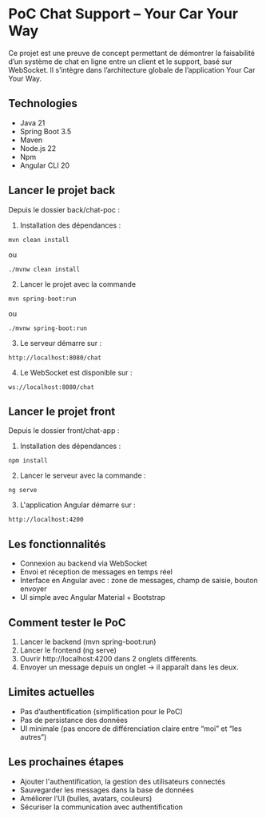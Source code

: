 # PoC Chat Support – Your Car Your Way

Ce projet est une preuve de concept permettant de démontrer la faisabilité d’un système de chat en ligne entre un client
et le support, basé sur WebSocket.
Il s’intègre dans l’architecture globale de l’application Your Car Your Way.

## Technologies

- Java 21
- Spring Boot 3.5
- Maven
- Node.js 22
- Npm
- Angular CLI 20

## Lancer le projet back

Depuis le dossier back/chat-poc :

1. Installation des dépendances :
```
mvn clean install
```

ou

```
./mvnw clean install 
```
2. Lancer le projet avec la commande

```
mvn spring-boot:run
```

ou

```
./mvnw spring-boot:run
```

3. Le serveur démarre sur :

```
http://localhost:8080/chat
```

4. Le WebSocket est disponible sur :

```
ws://localhost:8080/chat
```

## Lancer le projet front

Depuis le dossier front/chat-app :

1. Installation des dépendances :

```
npm install
```

2. Lancer le serveur avec la commande :

```
ng serve
```

3. L'application Angular démarre sur :

```
http://localhost:4200
```

## Les fonctionnalités

- Connexion au backend via WebSocket 
- Envoi et réception de messages en temps réel
- Interface en Angular avec : zone de messages, champ de saisie, bouton envoyer
- UI simple avec Angular Material + Bootstrap

## Comment tester le PoC

1. Lancer le backend (mvn spring-boot:run)
2. Lancer le frontend (ng serve)
3. Ouvrir http://localhost:4200 dans 2 onglets différents.
4. Envoyer un message depuis un onglet → il apparaît dans les deux.

## Limites actuelles
- Pas d’authentification (simplification pour le PoC)
- Pas de persistance des données
- UI minimale (pas encore de différenciation claire entre “moi” et “les autres”)

## Les prochaines étapes
- Ajouter l'authentification, la gestion des utilisateurs connectés
- Sauvegarder les messages dans la base de données
- Améliorer l’UI (bulles, avatars, couleurs)
- Sécuriser la communication avec authentification